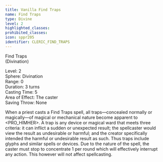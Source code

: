 ```yaml
---
title: Vanilla Find Traps
name: Find Traps
type: Divine
level: 2
highlighted_classes: 
prohibited_classes: 
icon: sppr205
identifier: CLERIC_FIND_TRAPS
---
```

Find Traps  
(Divination)  
  
Level: 2  
Sphere: Divination  
Range: 0  
Duration: 3 turns  
Casting Time: 5  
Area of Effect: The caster  
Saving Throw: None   
  
When a priest casts a Find Traps spell, all traps—concealed normally or magically—of magical or mechanical nature become apparent to &lt;PRO_HIMHER&gt;. A trap is any device or magical ward that meets three criteria: it can inflict a sudden or unexpected result; the spellcaster would view the result as undesirable or harmful; and the creator specifically intended the harmful or undesirable result as such. Thus traps include glyphs and similar spells or devices. Due to the nature of the spell, the caster must stop to concentrate 1 per round which will effectively interrupt any action. This however will not affect spellcasting.  
